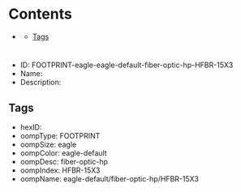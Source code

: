 



Contents
========

* [](#)
	* [Tags](#tags)

# 

- ID: FOOTPRINT-eagle-eagle-default-fiber-optic-hp-HFBR-15X3
- Name: 
- Description: 

## Tags

- hexID: 
- oompType: FOOTPRINT
- oompSize: eagle
- oompColor: eagle-default
- oompDesc: fiber-optic-hp
- oompIndex: HFBR-15X3
- oompName: eagle-default/fiber-optic-hp/HFBR-15X3
